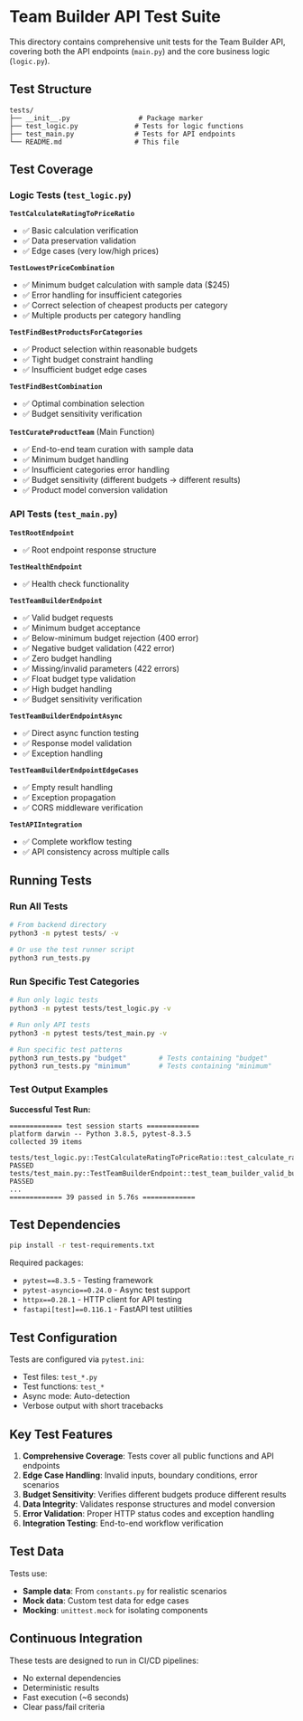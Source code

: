 # Team Builder API Test Suite

This directory contains comprehensive unit tests for the Team Builder API, covering both the API endpoints (`main.py`) and the core business logic (`logic.py`).

## Test Structure

```
tests/
├── __init__.py                 # Package marker
├── test_logic.py              # Tests for logic functions
├── test_main.py               # Tests for API endpoints
└── README.md                  # This file
```

## Test Coverage

### Logic Tests (`test_logic.py`)

**`TestCalculateRatingToPriceRatio`**
- ✅ Basic calculation verification
- ✅ Data preservation validation  
- ✅ Edge cases (very low/high prices)

**`TestLowestPriceCombination`**
- ✅ Minimum budget calculation with sample data ($245)
- ✅ Error handling for insufficient categories
- ✅ Correct selection of cheapest products per category
- ✅ Multiple products per category handling

**`TestFindBestProductsForCategories`**
- ✅ Product selection within reasonable budgets
- ✅ Tight budget constraint handling
- ✅ Insufficient budget edge cases

**`TestFindBestCombination`**
- ✅ Optimal combination selection
- ✅ Budget sensitivity verification

**`TestCurateProductTeam`** (Main Function)
- ✅ End-to-end team curation with sample data
- ✅ Minimum budget handling
- ✅ Insufficient categories error handling
- ✅ Budget sensitivity (different budgets → different results)
- ✅ Product model conversion validation

### API Tests (`test_main.py`)

**`TestRootEndpoint`**
- ✅ Root endpoint response structure

**`TestHealthEndpoint`**
- ✅ Health check functionality

**`TestTeamBuilderEndpoint`**
- ✅ Valid budget requests
- ✅ Minimum budget acceptance
- ✅ Below-minimum budget rejection (400 error)
- ✅ Negative budget validation (422 error)
- ✅ Zero budget handling
- ✅ Missing/invalid parameters (422 errors)
- ✅ Float budget type validation
- ✅ High budget handling
- ✅ Budget sensitivity verification

**`TestTeamBuilderEndpointAsync`**
- ✅ Direct async function testing
- ✅ Response model validation
- ✅ Exception handling

**`TestTeamBuilderEndpointEdgeCases`**
- ✅ Empty result handling
- ✅ Exception propagation
- ✅ CORS middleware verification

**`TestAPIIntegration`**
- ✅ Complete workflow testing
- ✅ API consistency across multiple calls

## Running Tests

### Run All Tests
```bash
# From backend directory
python3 -m pytest tests/ -v

# Or use the test runner script
python3 run_tests.py
```

### Run Specific Test Categories
```bash
# Run only logic tests
python3 -m pytest tests/test_logic.py -v

# Run only API tests  
python3 -m pytest tests/test_main.py -v

# Run specific test patterns
python3 run_tests.py "budget"        # Tests containing "budget"
python3 run_tests.py "minimum"       # Tests containing "minimum"
```

### Test Output Examples

**Successful Test Run:**
```
============= test session starts =============
platform darwin -- Python 3.8.5, pytest-8.3.5
collected 39 items

tests/test_logic.py::TestCalculateRatingToPriceRatio::test_calculate_rating_to_price_ratio_basic PASSED
tests/test_main.py::TestTeamBuilderEndpoint::test_team_builder_valid_budget PASSED
...
============= 39 passed in 5.76s =============
```

## Test Dependencies

```bash
pip install -r test-requirements.txt
```

Required packages:
- `pytest==8.3.5` - Testing framework
- `pytest-asyncio==0.24.0` - Async test support
- `httpx==0.28.1` - HTTP client for API testing
- `fastapi[test]==0.116.1` - FastAPI test utilities

## Test Configuration

Tests are configured via `pytest.ini`:
- Test files: `test_*.py`
- Test functions: `test_*`
- Async mode: Auto-detection
- Verbose output with short tracebacks

## Key Test Features

1. **Comprehensive Coverage**: Tests cover all public functions and API endpoints
2. **Edge Case Handling**: Invalid inputs, boundary conditions, error scenarios
3. **Budget Sensitivity**: Verifies different budgets produce different results
4. **Data Integrity**: Validates response structures and model conversion
5. **Error Validation**: Proper HTTP status codes and exception handling
6. **Integration Testing**: End-to-end workflow verification

## Test Data

Tests use:
- **Sample data**: From `constants.py` for realistic scenarios
- **Mock data**: Custom test data for edge cases
- **Mocking**: `unittest.mock` for isolating components

## Continuous Integration

These tests are designed to run in CI/CD pipelines:
- No external dependencies
- Deterministic results
- Fast execution (~6 seconds)
- Clear pass/fail criteria
